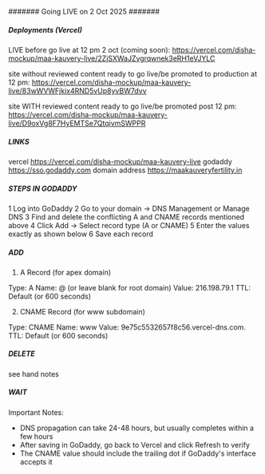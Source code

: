 ####### Going LIVE on 2 Oct 2025 #######

##### Deployments (Vercel)

LIVE before go live at 12 pm 2 oct (coming soon):  https://vercel.com/disha-mockup/maa-kauvery-live/2ZjSXWaJZvgrqwnek3eRH1eVJYLC

site without reviewed content ready to go live/be promoted to production at 12 pm: https://vercel.com/disha-mockup/maa-kauvery-live/83wWVWFjkix4RND5vUp8yvBW7dvv


site WITH reviewed content ready to go live/be promoted post 12 pm:  https://vercel.com/disha-mockup/maa-kauvery-live/D9oxVg8F7HyEMTSe7QtqivmSWPPR


##### LINKS

vercel 
https://vercel.com/disha-mockup/maa-kauvery-live
godaddy 
https://sso.godaddy.com 
domain address 
https://maakauveryfertility.in

##### STEPS IN GODADDY

1 Log into GoDaddy
2 Go to your domain → DNS Management or Manage DNS
3 Find and delete the conflicting A and CNAME records mentioned above
4 Click Add → Select record type (A or CNAME)
5 Enter the values exactly as shown below
6 Save each record



##### ADD
1. A Record (for apex domain)

Type: A
Name: @ (or leave blank for root domain)
Value: 216.198.79.1
TTL: Default (or 600 seconds)

2. CNAME Record (for www subdomain)

Type: CNAME
Name: www
Value: 9e75c5532657f8c56.vercel-dns.com.
TTL: Default (or 600 seconds)


##### DELETE
see hand notes


##### WAIT

Important Notes:

- DNS propagation can take 24-48 hours, but usually completes within a few hours
- After saving in GoDaddy, go back to Vercel and click Refresh to verify
- The CNAME value should include the trailing dot if GoDaddy's interface accepts it